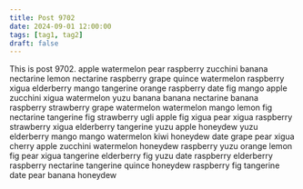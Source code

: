 ```yaml
---
title: Post 9702
date: 2024-09-01 12:00:00
tags: [tag1, tag2]
draft: false
---
```

This is post 9702.
apple
watermelon
pear
raspberry
zucchini
banana
nectarine
lemon
nectarine
raspberry
grape
quince
watermelon
raspberry
xigua
elderberry
mango
tangerine
orange
raspberry
date
fig
mango
apple
zucchini
xigua
watermelon
yuzu
banana
banana
nectarine
banana
raspberry
strawberry
grape
watermelon
watermelon
mango
lemon
fig
nectarine
tangerine
fig
strawberry
ugli
apple
fig
xigua
pear
xigua
raspberry
strawberry
xigua
elderberry
tangerine
yuzu
apple
honeydew
yuzu
elderberry
mango
mango
watermelon
kiwi
honeydew
date
grape
pear
xigua
cherry
apple
zucchini
watermelon
honeydew
raspberry
yuzu
orange
lemon
fig
pear
xigua
tangerine
elderberry
fig
yuzu
date
raspberry
elderberry
raspberry
nectarine
tangerine
quince
honeydew
raspberry
fig
tangerine
date
pear
banana
honeydew
